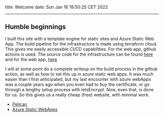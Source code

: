 title: Welcome
date:  Sun Jan 16 18:50:25 CET 2022

----

## Humble beginnings

I built this site with a template engine for static sites and Azure Static Web App.
The build pipeline for the infrastructure is made using terraform cloud. This gives
me easily accessible CI/CD capabilities. For the web app, github actions is used.
The source code for the infrastructure can be found [here](https://github.com/varleg/erlandsentech_infrastructure)
and for the web app, [here](https://github.com/varleg/erlandsentech)

I will at some point do a complete writeup on the build process in the github action, as well
as how to set this up in azure static web apps. It was much easier than I first anticipated,
but my last encounter with azure webApps was a couple years ago when you even had to *buy*
the certificate, or go through a lengthy setup process with letsEncrypt. Now, even that, is done
for us. So this gives us a really cheap (free) website, with minimal work.

- [Pelican](https://blog.getpelican.com/)
- [Azure Static WebApps](https://azure.microsoft.com/en-us/services/app-service/static/)
